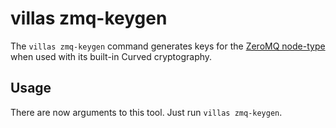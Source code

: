 # villas zmq-keygen

The `villas zmq-keygen` command generates keys for the [ZeroMQ node-type](../nodes/zeromq.md) when used with its built-in Curved cryptography.

## Usage

There are now arguments to this tool. Just run `villas zmq-keygen`.
